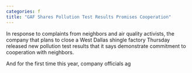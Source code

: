 ```yaml
---
categories: f
title: "GAF Shares Pollution Test Results Promises Cooperation"
---
```


In response to complaints from neighbors and air quality activists, the company that plans to close a West Dallas shingle factory Thursday released new pollution test results that it says demonstrate commitment to cooperation with neighbors.



And for the first time this year, company officials ag